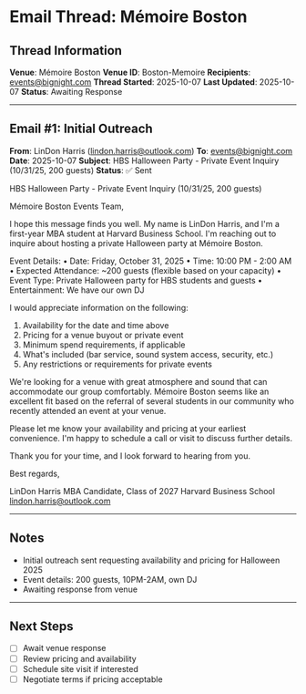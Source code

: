 # Email Thread: Mémoire Boston

## Thread Information
**Venue**: Mémoire Boston
**Venue ID**: Boston-Memoire
**Recipients**: events@bignight.com
**Thread Started**: 2025-10-07
**Last Updated**: 2025-10-07
**Status**: Awaiting Response

---

## Email #1: Initial Outreach
**From**: LinDon Harris (lindon.harris@outlook.com)
**To**: events@bignight.com
**Date**: 2025-10-07
**Subject**: HBS Halloween Party - Private Event Inquiry (10/31/25, 200 guests)
**Status**: ✅ Sent

HBS Halloween Party - Private Event Inquiry (10/31/25, 200 guests)

Mémoire Boston Events Team,

I hope this message finds you well. My name is LinDon Harris, and I'm a first-year MBA student at Harvard Business School. I'm reaching out to inquire about hosting a private Halloween party at Mémoire Boston.

Event Details:
• Date: Friday, October 31, 2025
• Time: 10:00 PM - 2:00 AM
• Expected Attendance: ~200 guests (flexible based on your capacity)
• Event Type: Private Halloween party for HBS students and guests
• Entertainment: We have our own DJ

I would appreciate information on the following:
1. Availability for the date and time above
2. Pricing for a venue buyout or private event
3. Minimum spend requirements, if applicable
4. What's included (bar service, sound system access, security, etc.)
5. Any restrictions or requirements for private events

We're looking for a venue with great atmosphere and sound that can accommodate our group comfortably. Mémoire Boston seems like an excellent fit based on the referral of several students in our community who recently attended an event at your venue.

Please let me know your availability and pricing at your earliest convenience. I'm happy to schedule a call or visit to discuss further details.

Thank you for your time, and I look forward to hearing from you.

Best regards,

LinDon Harris
MBA Candidate, Class of 2027
Harvard Business School
lindon.harris@outlook.com

---

## Notes
- Initial outreach sent requesting availability and pricing for Halloween 2025
- Event details: 200 guests, 10PM-2AM, own DJ
- Awaiting response from venue

---

## Next Steps
- [ ] Await venue response
- [ ] Review pricing and availability
- [ ] Schedule site visit if interested
- [ ] Negotiate terms if pricing acceptable
